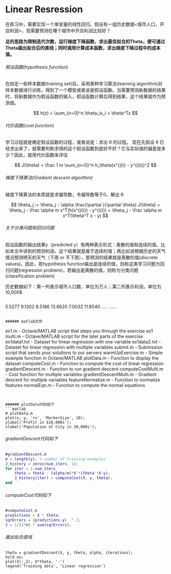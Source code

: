 # Linear Resression

在练习中，需要实现一个单变量的线性回归。假设有一组历史数据<城市人口，开店利润>，现需要预测在哪个城市中开店利润比较好？

**总的思路为限制迭代次数，运行梯度下降函数，求出最佳拟合的Theta，便可通过Theta画出拟合后的直线；同时调用计算成本函数，求出梯度下降过程中的成本值。**

###### 假设函数(hypothesis function)
在给定一些样本数据(training set)后，采用某种学习算法(learning algorithm)对样本数据进行训练，得到了一个模型或者说是假设函数。当需要预测新数据的结果时，将新数据作为假设函数的输入，假设函数计算后得到结果，这个结果就作为预测值。

$$ h(z) = \sum_{n=0}^n \theta_ix_i = \theta^Tx $$

###### 代价函数(cost function)
学习过程就是确定假设函数的过程，或者说是：求出 θ 的过程。
现在先假设 θ 已经求出来了，就需要判断求得的这个假设函数到底好不好？它与实际值的偏差是多少？因此，就用代价函数来评估

$$ J(\theta) = \frac 1 m \sum_{n=0}^n h_\theta(x^{(i)} - y^{(i)})^2 $$

###### 梯度下降算法(Gradient descent algorithm)
梯度下降算法的本质就是求偏导数，令偏导数等于0，解出 θ

$$ \theta_j := \theta_j - \alpha \frac{\partial }{\partial \theta} J(\theta) = \theta_j - \frac \alpha m x^T(h(x^{(i)}) - y^{(i)}) = \theta_j - \frac \alpha m x^T(\theta^T x - y) $$

###### 关于分类问题和回归问题
假设函数的输出结果y（predicted y）有两种表示形式：离散的值和连续的值。比如本文中讲到的预测利润，这个结果就是属于连续的值；再比如说根据历史的天气情况预测明天的天气（下雨 or 不下雨），那预测的结果就是离散的值(discrete values)。因此，若hypothesis function输出是连续的值，则称这类学习问题为回归问题(regression problem)，若输出是离散的值，则称为分类问题(classification problem)

历史数据如下：第一列表示城市人口数，单位为万人；第二列表示利润，单位为10,000$


>```
5.5277    9.1302
8.5186   13.6620
7.0032   11.8540
.....
......
```

###### matlab文件

```
ex1.m - Octave/MATLAB script that steps you through the exercise
ex1 multi.m - Octave/MATLAB script for the later parts of the exercise
ex1data1.txt - Dataset for linear regression with one variable
ex1data2.txt - Dataset for linear regression with multiple variables
submit.m - Submission script that sends your solutions to our servers
warmUpExercise.m - Simple example function in Octave/MATLAB
plotData.m - Function to display the dataset
computeCost.m - Function to compute the cost of linear regression
gradientDescent.m - Function to run gradient descent
computeCostMulti.m - Cost function for multiple variables
gradientDescentMulti.m - Gradient descent for multiple variables
featureNormalize.m - Function to normalize features
normalEqn.m - Function to compute the normal equations
```


###### plotData代码如下
```matlab
# plotData.m
plot(x, y, 'rx', 'MarkerSize', 10);
ylabel('Profit in $10,000s');
xlabel('Population of City in 10,000s');

```

###### gradientDescent代码如下
```matlab
#gradientDescent.m
m = length(y); % number of training examples
J_history = zeros(num_iters, 1);
for iter = 1:num_iters
	theta = theta - (alpha/m)*X'*(theta'*X-y);
	J_history(iter) = computeCost(X, y, theta);
end
```


###### computeCost代码如下
```matlab
#computeCost.m
predictions = X * theta;
sqrErrors = (predictions-y) .^ 2;
J = 1/(2*m) * sum(sqrErrors);
```

###### 画出拟合直线
```
theta = gradientDescent(X, y, theta, alpha, iterations);
hold on; 
plot(X(:,2), X*theta, '-')
legend('Training data', 'Linear regression')
```
